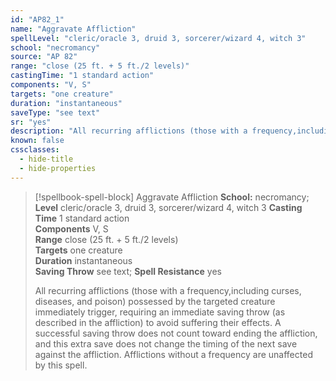 ```yaml
---
id: "AP82_1"
name: "Aggravate Affliction"
spellLevel: "cleric/oracle 3, druid 3, sorcerer/wizard 4, witch 3"
school: "necromancy"
source: "AP 82"
range: "close (25 ft. + 5 ft./2 levels)"
castingTime: "1 standard action"
components: "V, S"
targets: "one creature"
duration: "instantaneous"
saveType: "see text"
sr: "yes"
description: "All recurring afflictions (those with a frequency,including curses, diseases, and poison) possessed by the targeted creature immediately trigger, requiring an immediate saving throw (as described in the affliction) to avoid suffering their effects. A successful saving throw does not count toward ending the affliction, and this extra save does not change the timing of the next save against the affliction. Afflictions without a frequency are unaffected by this spell."
known: false
cssclasses:
  - hide-title
  - hide-properties
---
```


> [!spellbook-spell-block] Aggravate Affliction
> **School:** necromancy; **Level** cleric/oracle 3, druid 3, sorcerer/wizard 4, witch 3
> **Casting Time** 1 standard action  
> **Components** V, S  
> **Range** close (25 ft. + 5 ft./2 levels)  
> **Targets** one creature  
> **Duration** instantaneous  
> **Saving Throw** see text; **Spell Resistance** yes
> 
> All recurring afflictions (those with a frequency,including curses, diseases, and poison) possessed by the targeted creature immediately trigger, requiring an immediate saving throw (as described in the affliction) to avoid suffering their effects. A successful saving throw does not count toward ending the affliction, and this extra save does not change the timing of the next save against the affliction. Afflictions without a frequency are unaffected by this spell.